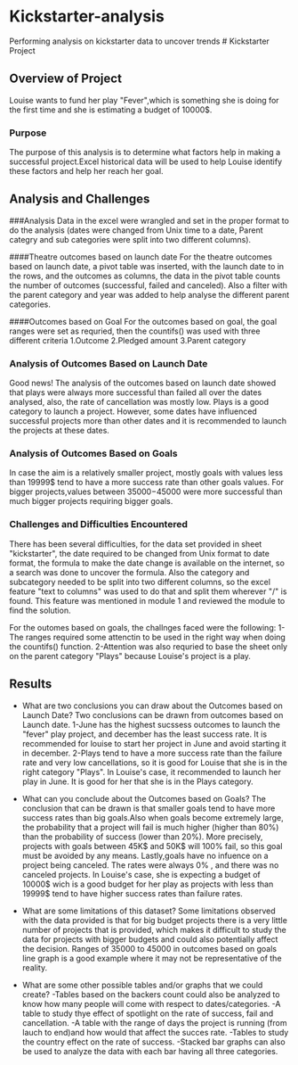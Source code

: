 # Kickstarter-analysis
Performing analysis on kickstarter data to uncover trends
                                                                    # Kickstarter Project

## Overview of Project
Louise wants to fund her play "Fever",which is something she is doing for the first time and she is estimating a budget of 10000$.

### Purpose
The purpose of this analysis is to determine what factors help in making a successful project.Excel historical data will be used to help Louise identify these factors and help her reach
her goal.
 
## Analysis and Challenges
###Analysis
    Data in the excel were wrangled and set in the proper format to do the analysis (dates were changed from Unix time to a date, Parent categry and sub categories were split into two different
columns).

####Theatre outcomes based on launch date
For the theatre outcomes based on launch date, a pivot table was inserted, with the launch date to in the rows, and the outcomes as columns, the data in the pivot table counts
the number of outcomes (successful, failed and canceled). Also a filter with the parent category and year was added to help analyse the different parent categories.

####Outcomes based on Goal
For the outcomes based on goal, the goal ranges were set as requried, then the countifs() was used with three different criteria
1.Outcome
2.Pledged amount
3.Parent category

### Analysis of Outcomes Based on Launch Date
Good news! The analysis of the outcomes based on launch date showed that plays were always more successful than failed all over the dates analysed, also, the rate of cancellation
was mostly low. Plays is a good category to launch a project.
However, some dates have influenced successful projects more than other dates and it is recommended to launch the projects at these dates. 

### Analysis of Outcomes Based on Goals
In case the aim is a relatively smaller project, mostly goals with values less than 19999$ tend to have a more success rate than other goals values. For bigger projects,values between 35000$-45000$
were more successful than much bigger projects requiring bigger goals.

### Challenges and Difficulties Encountered

There has been several difficulties, for the data set provided in sheet "kickstarter", the date required to be changed from Unix format to date format, the formula to make the date change
is available on the internet, so a search was done to uncover the formula.
Also the category and subcategory needed to be split into two different columns, so the excel feature "text to columns" was used to do that and split them wherever "/" is found. This
feature was mentioned in module 1 and reviewed the module to find the solution.

For the outomes based on goals, the challnges faced were the following:
1-The ranges required some attenctin to be used in the right way when doing the countifs() function.
2-Attention was also requried to base the sheet only on the parent category "Plays" because Louise's project is a play.

## Results

- What are two conclusions you can draw about the Outcomes based on Launch Date?
Two conclusions can be drawn from outcomes based on Launch date.
1-June has the highest sucssess outcomes to launch the "fever" play project, and december has the least success rate. It is recommended for louise to start her project
in June and avoid starting it in december.
2-Plays tend to have a more success rate than the failure rate and very low cancellations, so it is good for Louise that she is in the right category "Plays".
In Louise's case, it recommended to launch her play in June. It is good for her that she is in the Plays category.

- What can you conclude about the Outcomes based on Goals?
The conclusion that can be drawn is that smaller goals tend to have more success rates than big goals.Also when goals become extremely large, the probability that a project
will fail is much higher (higher than 80%) than the probability of success (lower than 20%). More precisely, projects with goals between 45K$ and 50K$ will 100% fail, so this goal
must be avoided by any means.
Lastly,goals have no infuence on a project being canceled. The rates were always 0% , and there was no canceled projects.
In Louise's case, she is expecting a budget of 10000$ wich is a good budget for her play as projects with less than 19999$ tend to have higher success rates than failure rates.

- What are some limitations of this dataset?
Some limitations observed with the data provided is that for big budget projects there is a very little number of projects that is provided, which makes it difficult to study the
data for projects with bigger budgets and could also potentially affect the decision. Ranges of 35000 to 45000 in outcomes based on goals line graph is a good example where it
may not be representative of the reality.
 
- What are some other possible tables and/or graphs that we could create?
    -Tables based on the backers count could also be analyzed to know how many people will come with respect to dates/categories.
    -A table to study thye effect of spotlight on the rate of success, fail and cancellation.
    -A table with the range of days the project is running (from lauch to end)and how would that affect the succes rate.
    -Tables to study the country effect on the rate of success.
    -Stacked bar graphs can also be used to analyze the data with each bar having all three categories.